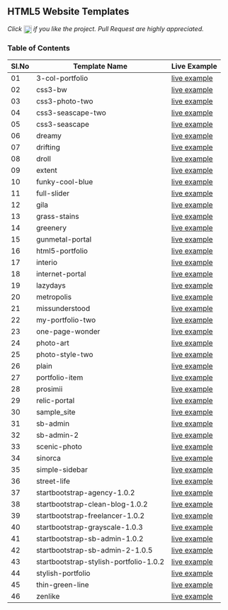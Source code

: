 ## HTML5 Website Templates
 
*Click <img src="https://github.com/learning-zone/javascript-interview-questions/blob/master/assets/star.png" width="18" height="18" align="absmiddle" title="Star" /> if you like the project. Pull Request are highly appreciated.*

### Table of Contents


|Sl.No | Template Name | Live Example                                                              |
|------|---------------|---------------------------------------------------------------------------|
| 01   | 3-col-portfolio       | [live example](https://learning-zone.github.io/website-templates/3-col-portfolio/)|
| 02   | css3-bw       | [live example](https://learning-zone.github.io/website-templates/css3-bw/)|
| 03   | css3-photo-two       | [live example](https://learning-zone.github.io/website-templates/css3-photo-two/)|
| 04   | css3-seascape-two       | [live example](https://learning-zone.github.io/website-templates/css3-seascape-two/)|
| 05   | css3-seascape       | [live example](https://learning-zone.github.io/website-templates/css3-seascape/)|
| 06   | dreamy       | [live example](https://learning-zone.github.io/website-templates/dreamy/)|
| 07   | drifting       | [live example](https://learning-zone.github.io/website-templates/drifting/)|
| 08   | droll       | [live example](https://learning-zone.github.io/website-templates/droll/)|
| 09   | extent       | [live example](https://learning-zone.github.io/website-templates/extent/)|
| 10   | funky-cool-blue       | [live example](https://learning-zone.github.io/website-templates/funky-cool-blue/)|
| 11   | full-slider       | [live example](https://learning-zone.github.io/website-templates/full-slider/)|
| 12   | gila       | [live example](https://learning-zone.github.io/website-templates/gila/)|
| 13   | grass-stains       | [live example](https://learning-zone.github.io/website-templates/grass-stains/)|
| 14   | greenery       | [live example](https://learning-zone.github.io/website-templates/greenery/)|
| 15   | gunmetal-portal       | [live example](https://learning-zone.github.io/website-templates/gunmetal-portal/)|
| 16   | html5-portfolio       | [live example](https://learning-zone.github.io/website-templates/html5-portfolio/)|
| 17   | interio       | [live example](https://learning-zone.github.io/website-templates/interio/)|
| 18   | internet-portal       | [live example](https://learning-zone.github.io/website-templates/internet-portal/)|
| 19   | lazydays       | [live example](https://learning-zone.github.io/website-templates/lazydays/)|
| 20   | metropolis       | [live example](https://learning-zone.github.io/website-templates/metropolis/)|
| 21   | missunderstood       | [live example](https://learning-zone.github.io/website-templates/missunderstood/)|
| 22   | my-portfolio-two       | [live example](https://learning-zone.github.io/website-templates/my-portfolio-two/)|
| 23   | one-page-wonder       | [live example](https://learning-zone.github.io/website-templates/one-page-wonder/)|
| 24   | photo-art       | [live example](https://learning-zone.github.io/website-templates/photo-art/)|
| 25   | photo-style-two       | [live example](https://learning-zone.github.io/website-templates/photo-style-two/)|
| 26   | plain       | [live example](https://learning-zone.github.io/website-templates/plain/)|
| 27   | portfolio-item       | [live example](https://learning-zone.github.io/website-templates/portfolio-item/)|
| 28   | prosimii       | [live example](https://learning-zone.github.io/website-templates/prosimii/)|
| 29   | relic-portal       | [live example](https://learning-zone.github.io/website-templates/relic-portal/)|
| 30   | sample_site       | [live example](https://learning-zone.github.io/website-templates/sample_site/)|
| 31   | sb-admin       | [live example](https://learning-zone.github.io/website-templates/sb-admin/)|
| 32   | sb-admin-2       | [live example](https://learning-zone.github.io/website-templates/sb-admin-2/)|
| 33   | scenic-photo       | [live example](https://learning-zone.github.io/website-templates/scenic-photo/)|
| 34   | sinorca       | [live example](https://learning-zone.github.io/website-templates/sinorca/)|
| 35   | simple-sidebar       | [live example](https://learning-zone.github.io/website-templates/simple-sidebar/)|
| 36   | street-life       | [live example](https://learning-zone.github.io/website-templates/street-life/)|
| 37   | startbootstrap-agency-1.0.2       | [live example](https://learning-zone.github.io/website-templates/startbootstrap-agency-1.0.2/)|
| 38   | startbootstrap-clean-blog-1.0.2       | [live example](https://learning-zone.github.io/website-templates/startbootstrap-clean-blog-1.0.2/)|
| 39   | startbootstrap-freelancer-1.0.2       | [live example](https://learning-zone.github.io/website-templates/startbootstrap-freelancer-1.0.2/)|
| 40   | startbootstrap-grayscale-1.0.3       | [live example](https://learning-zone.github.io/website-templates/startbootstrap-grayscale-1.0.3/)|
| 41   | startbootstrap-sb-admin-1.0.2       | [live example](https://learning-zone.github.io/website-templates/startbootstrap-sb-admin-1.0.2/)|
| 42   | startbootstrap-sb-admin-2-1.0.5       | [live example](https://learning-zone.github.io/website-templates/startbootstrap-sb-admin-2-1.0.5/)|
| 43   | startbootstrap-stylish-portfolio-1.0.2       | [live example](https://learning-zone.github.io/website-templates/startbootstrap-stylish-portfolio-1.0.2/)|
| 44   | stylish-portfolio       | [live example](https://learning-zone.github.io/website-templates/stylish-portfolio/)|
| 45   | thin-green-line       | [live example](https://learning-zone.github.io/website-templates/thin-green-line/)|
| 46   | zenlike       | [live example](https://learning-zone.github.io/website-templates/zenlike/)|
